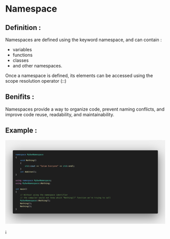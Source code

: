 # Namespace

  ## Definition :
  
  Namespaces are defined using the keyword namespace, and can contain :
  
  - variables
  - functions
  - classes
  - and other namespaces.
  
Once a namespace is defined, its elements can be accessed using the scope resolution operator (::)

  ## Benifits :

  Namespaces provide a way to organize code, prevent naming conflicts, and improve code reuse, readability, and maintainability.

  ## Example :
<p align="center">
<img src="imgs/namespace.png" width="1000"/>
</p>

:information_source: 
